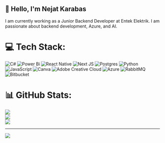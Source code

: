## 👋 Hello, I'm Nejat Karabas

I am currently working as a Junior Backend Developer at Entek Elektrik. I am passionate about backend development, Azure, and AI.

# 💻 Tech Stack:
![C#](https://img.shields.io/badge/c%23-%23239120.svg?style=for-the-badge&logo=csharp&logoColor=white) ![Power Bi](https://img.shields.io/badge/power_bi-F2C811?style=for-the-badge&logo=powerbi&logoColor=black) ![React Native](https://img.shields.io/badge/react_native-%2320232a.svg?style=for-the-badge&logo=react&logoColor=%2361DAFB) ![Next JS](https://img.shields.io/badge/Next-black?style=for-the-badge&logo=next.js&logoColor=white) ![Postgres](https://img.shields.io/badge/postgres-%23316192.svg?style=for-the-badge&logo=postgresql&logoColor=white) ![Python](https://img.shields.io/badge/python-3670A0?style=for-the-badge&logo=python&logoColor=ffdd54) ![JavaScript](https://img.shields.io/badge/javascript-%23323330.svg?style=for-the-badge&logo=javascript&logoColor=%23F7DF1E) ![Canva](https://img.shields.io/badge/Canva-%2300C4CC.svg?style=for-the-badge&logo=Canva&logoColor=white) ![Adobe Creative Cloud](https://img.shields.io/badge/Adobe%20Creative%20Cloud-DA1F26.svg?style=for-the-badge&logo=Adobe%20Creative%20Cloud&logoColor=white) ![Azure](https://img.shields.io/badge/azure-%230072C6.svg?style=for-the-badge&logo=microsoftazure&logoColor=white) ![RabbitMQ](https://img.shields.io/badge/rabbitmq-FF6600?style=for-the-badge&logo=rabbitmq&logoColor=white) ![Bitbucket](https://img.shields.io/badge/bitbucket-%230047B3.svg?style=for-the-badge&logo=bitbucket&logoColor=white)

# 📊 GitHub Stats:
![](https://github-readme-stats.vercel.app/api?username=karabasnejat&theme=vue&hide_border=true&include_all_commits=false&count_private=false)<br/>
![](https://github-readme-streak-stats.herokuapp.com/?user=karabasnejat&theme=vue&hide_border=true)<br/>
![](https://github-readme-stats.vercel.app/api/top-langs/?username=karabasnejat&theme=vue&hide_border=true&include_all_commits=false&count_private=false&layout=compact)

---
[![](https://visitcount.itsvg.in/api?id=karabasnejat&icon=0&color=0)](https://visitcount.itsvg.in)

<!-- Proudly created with GPRM ( https://gprm.itsvg.in ) -->
